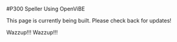 #P300 Speller Using OpenViBE

This page is currently being built. Please check back for updates!

Wazzup!!!
Wazzup!!!
